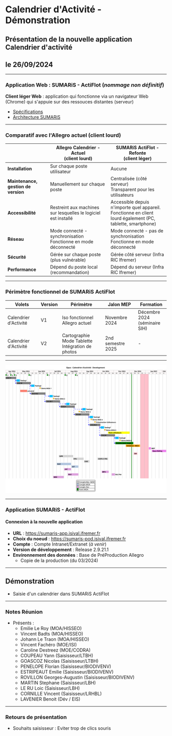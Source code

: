 # Calendrier d'Activité - Démonstration

## Présentation de la nouvelle application Calendrier d'activité

## le 26/09/2024

---

### Application Web : SUMARiS - ActiFlot (_nommage non définitif_)

**Client léger Web** : application qui fonctionne via un navigateur Web (Chrome) qui s'appuie sur des ressouces distantes (serveur)

- [Spécifications](https://gitlab.ifremer.fr/sih-public/sumaris/sumaris-doc/-/blob/master/projects/activity-calendar/spe/collecte_de_donnees.md?ref_type=heads)
- [Architecture SUMARiS](https://gitlab.ifremer.fr/sih-public/sumaris/sumaris-doc/-/blob/master/architecture/general_architecture.md?ref_type=heads)

---

### Comparatif avec l'Allegro actuel (client lourd)

|                                     | **Allegro Calendrier - Actuel <br> (client lourd)**                  | **SUMARiS ActiFlot - Refonte <br> (client léger)**                                                             |         
|-------------------------------------|----------------------------------------------------------------------|----------------------------------------------------------------------------------------------------------------|
| **Installation**                    | Sur chaque poste utilisateur                                         | Aucune                                                                                                         | 
| **Maintenance, gestion de version** | Manuellement sur chaque poste                                        | Centralisée (côté serveur)<br>Transparent pour les utilisateurs                                                |
| **Accessibilité**                   | Restreint aux machines sur lesquelles le logiciel est installé       | Accessible depuis n'importe quel appareil. <br>Fonctionne en client lourd également (PC, tablette, smartphone) | 
| **Réseau**                          | Mode connecté - synchronisation<br>Fonctionne en mode déconnecté<br> | Mode connecté - pas de synchronisation<br>Fonctionne en mode déconnecté                                        |
| **Sécurité**                        | Gérée sur chaque poste (plus vulnérable)                             | Gérée côté serveur (Infra RIC Ifremer)                                                                         |
| **Performance**                     | Dépend du poste local (recommandation)                               | Dépend du serveur (Infra RIC Ifremer)                                                                          |
<!-- .element: class="font-size-extra-small" -->

---

### Périmètre fonctionnel de **SUMARiS ActiFlot**


| **Volets**             | **Version** | **Périmètre**                                            | **Jalon MEP**     | **Formation**                     |         
|------------------------|-------------|----------------------------------------------------------|-------------------|-----------------------------------|
| Calendrier d'Activité  | V1          | Iso fonctionnel Allegro actuel                           | Novembre 2024     | Décembre 2024<br/>(séminaire SIH) | 
| Calendrier d'Activité  | V2          | Cartographie<br/>Mode Tablette<br/>Intégration de photos | 2nd semestre 2025 | -                                 |
<!-- .element: class="font-size-extra-small" -->
---

![ui-calendrier-planning](/projects/activity-calendar/not/images/refonte-activity-calendar-planning-sprints.svg)<!-- .element: style="width: 75%" -->

---

### Application SUMARiS - ActiFlot

#### Connexion à la nouvelle application
- **URL** : https://sumaris-app.isival.ifremer.fr
- **Choix du noeud** : https://sumaris-pod.isival.ifremer.fr
- **Compte** : Compte Intranet/Extranet (_à venir_)
- **Version de développement** : Release 2.9.21.1
- **Environnement des données** : Base de PréProduction Allegro
  - Copie de la production (du 03/2024)

---

## Démonstration 

- Saisie d'un calendrier dans SUMARiS ActiFlot

---

### Notes Réunion

- Présents :
  - Emilie Le Roy (MOA/HISSEO)
  - Vincent Badts (MOA/HISSEO)
  - Johann Le Traon (MOA/HISSEO)
  - Vincent Fachéro (MOE/ISI)
  - Caroline Destreez (MOE/CODRA)
  - COUPEAU Yann (Saisisseur/LTBH)
  - GOASCOZ Nicolas (Saisisseur/LTBH)
  - PENELOPE Florian (Saisisseur/BIODIVENV)
  - ESTRIPEAUT Emilie (Saisisseur/BIODIVENV)
  - ROVILLON Georges-Augustin (Saisisseur/BIODIVENV)
  - MARTIN Stephane (Saisisseur/LBH)
  - LE RU Loic (Saisisseur/LBH)
  - CORNILLE Vincent (Saisisseur/LRHBL)
  - LAVENIER Benoit (Dév / EIS)

---

### Retours de présentation 

- Souhaits saisisseur : Eviter trop de clics souris
